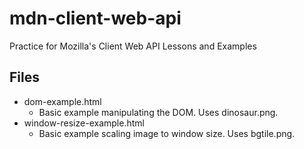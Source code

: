 # mdn-client-web-api
Practice for Mozilla's Client Web API Lessons and Examples

## Files
- dom-example.html
  - Basic example manipulating the DOM. Uses dinosaur.png.
- window-resize-example.html
  - Basic example scaling image to window size. Uses bgtile.png.
